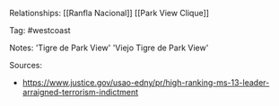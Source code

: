 
Relationships:
[[Ranfla Nacional]]
[[Park View Clique]]

Tag: #westcoast 

Notes:
'Tigre de Park View'
'Viejo Tigre de Park View'

Sources:
- https://www.justice.gov/usao-edny/pr/high-ranking-ms-13-leader-arraigned-terrorism-indictment
